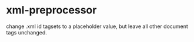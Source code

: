 # xml-preprocessor
change .xml id tagsets to a placeholder value, but leave all other document tags unchanged.
